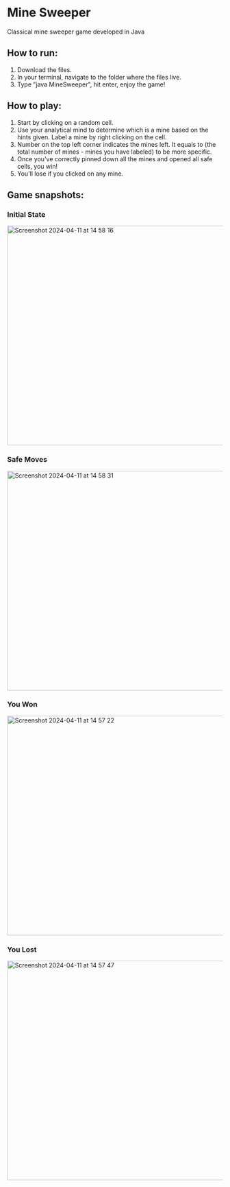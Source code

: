 # Mine Sweeper
Classical mine sweeper game developed in Java

## How to run:
1. Download the files.
2. In your terminal, navigate to the folder where the files live.
3. Type "java MineSweeper", hit enter, enjoy the game!

## How to play:
1. Start by clicking on a random cell.
2. Use your analytical mind to determine which is a mine based on the hints given. Label a mine by right clicking on the cell.
3. Number on the top left corner indicates the mines left. It equals to (the total number of mines - mines you have labeled) to be more specific.
4. Once you've correctly pinned down all the mines and opened all safe cells, you win!
5. You'll lose if you clicked on any mine.

## Game snapshots:

### Initial State
<img width="512" alt="Screenshot 2024-04-11 at 14 58 16" text-align="center" src="https://github.com/pppiyo/Mine_Sweeper/assets/31379013/462daff7-515a-4a82-9215-61be718421bc">

### Safe Moves
<img width="512" alt="Screenshot 2024-04-11 at 14 58 31" src="https://github.com/pppiyo/Mine_Sweeper/assets/31379013/4a13e780-b10c-4974-bf1e-d13e14ac6654">

### You Won
<img width="512" alt="Screenshot 2024-04-11 at 14 57 22" src="https://github.com/pppiyo/Mine_Sweeper/assets/31379013/5085f685-591a-4459-af0d-9e0e8b0e7497">

### You Lost
<img width="512" alt="Screenshot 2024-04-11 at 14 57 47" src="https://github.com/pppiyo/Mine_Sweeper/assets/31379013/e03b3d05-d00d-491b-8c01-ba3ff3c05028">



